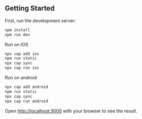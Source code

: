 ## Getting Started

First, run the development server:

```bash
npm install
npm run dev
```

Run on IOS

```bash
npx cap add ios
npm run static
npx cap sync
npx cap run ios
```

Run on android

```bash
npx cap add android
npm run static
npx cap sync
npx cap run android
```

Open [http://localhost:3000](http://localhost:3000) with your browser to see the result.

